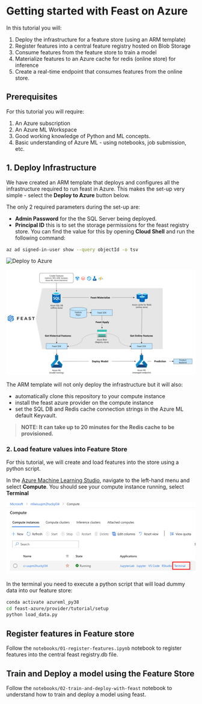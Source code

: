 # Getting started with Feast on Azure

In this tutorial you will:

1. Deploy the infrastructure for a feature store (using an ARM template)
1. Register features into a central feature registry hosted on Blob Storage
1. Consume features from the feature store to train a model
1. Materialize features to an Azure cache for redis (online store) for inference
1. Create a real-time endpoint that consumes features from the online store.

## Prerequisites

For this tutorial you will require:

1. An Azure subscription
1. An Azure ML Workspace
1. Good working knowledge of Python and ML concepts.
1. Basic understanding of Azure ML - using notebooks, job submission, etc.

## 1. Deploy Infrastructure

We have created an ARM template that deploys and configures all the infrastructure required to run feast in Azure. This makes the set-up very simple - select the **Deploy to Azure** button below.

The only 2 required parameters during the set-up are:

- **Admin Password** for the the SQL Server being deployed.
- **Principal ID** this is to set the storage permissions for the feast registry store. You can find the value for this by opening **Cloud Shell** and run the following command:

```bash
az ad signed-in-user show --query objectId -o tsv
```
![Deploy to Azure](https://aka.ms/deploytoazurebutton)

![feast architecture](media/feast-tutorial-arch.png)

The ARM template will not only deploy the infrastructure but it will also:

- automatically clone this repository to your compute instance
- install the feast azure provider on the compute instance
- set the SQL DB and Redis cache connection strings in the Azure ML default Keyvault.

> **NOTE: It can take up to 20 minutes for the Redis cache to be provisioned.**

### 2. Load feature values into Feature Store

For this tutorial, we will create and load features into the store using a python script. 

In the [Azure Machine Learning Studio](https://ml.azure.com), navigate to the left-hand menu and select **Compute**. You should see your compute instance running, select **Terminal**

![compute instance terminal](./media/ci.png)

In the terminal you need to execute a python script that will load dummy data into our feature store:

```bash
conda activate azureml_py38
cd feast-azure/provider/tutorial/setup
python load_data.py
```

## Register features in Feature store

Follow the `notebooks/01-register-features.ipynb` notebook to register features into the central feast registry.db file.

## Train and Deploy a model using the Feature Store

Follow the `notebooks/02-train-and-deploy-with-feast` notebook to understand how to train and deploy a model using feast.

